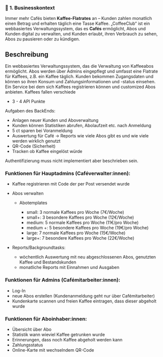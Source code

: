 ### 📘 **1. Businesskontext**

Immer mehr Cafés bieten **Kaffee-Flatrates** an – Kunden zahlen monatlich einen Betrag und erhalten täglich eine Tasse Kaffee. „CoffeeClub“ ist ein webbasiertes Verwaltungssystem, das es **Cafés** ermöglicht, Abos und Kunden digital zu verwalten, und Kunden erlaubt, ihren Verbrauch zu sehen, Abos zu pausieren oder zu kündigen.

## Beschreibung

Ein webbasiertes Verwaltungssystem, das die Verwaltung von Kaffeeabos ermöglicht.
Abos werden über Admins eingepflegt und umfasst eine Flatrate für Kaffees, z.B. ein Kaffee täglich.
Kunden bekommen Zugangsdaten und können so ihren Konsum und Zahlungsinformationen und -status einsehen.
Ein Service bei dem sich Kaffees registrieren können und customized Abos anbieten. Kaffees fallen verschiede

* 3 - 4 API Punkte

Aufgaben des BackEnds:

* Anlagen neuer Kunden und Aboverwaltung
* Kunden können Statistiken abrufen, Abolaufzeit etc. nach Anmeldung
* 5 ct sparen bei Voranmeldung
* Auswertung für Café -> Reports wie viele Abos gibt es und wie viele werden wirklich genutzt
* QR-Code (Sicherheit)
* Tracken ob Kaffee eingelöst würde

Authentifizierung muss nicht implementiert aber beschrieben sein.

### Funktionen für Hauptadmins (Caféverwalter\:innen):

* Kaffee registrieren mit Code der per Post versendet wurde
* Abos verwalten

  * Abotemplates

    * small: 3 normale Kaffees pro Woche (7€/Woche)
    * small+: 3 besondere Kaffees pro Woche (12€/Woche)
    * medium: 5 normale Kaffees pro Woche (11€/pro Woche)
    * medium +: 5 besondere Kaffees pro Woche (19€/pro Woche)
    * large: 7 normale Kaffees pro Woche (15€/Woche)
    * large+: 7 besondere Kaffees pro Woche (22€/Woche)
* Reports/Backgroundtasks:

  * wöchentlich Auswertung mit neu abgeschlossenen Abos, genutzten Kaffee und Bestandskunden
  * monatliche Reports mit Einnahmen und Ausgaben

### Funktionen für Admins (Cafémitarbeiter\:innen):

* Log-In
* neue Abos erstellen (Kundenanmeldung geht nur über Cafémitarbeiter)
* Kundenkarte scannen und freien Kaffee eintragen, dass dieser abgeholt wurde

### Funktionen für Aboinhaber\:innen:

* Übersicht über Abo
* Statistik wann wieviel Kaffee getrunken wurde
* Erinnerungen, dass noch Kaffee abgeholt werden kann
* Zahlungsstatus
* Online-Karte mit wechselndem QR-Code
